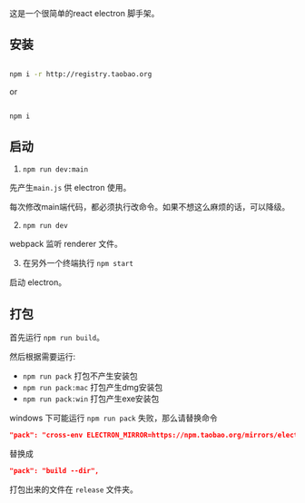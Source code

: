这是一个很简单的react electron 脚手架。

## 安装

```bash

npm i -r http://registry.taobao.org
``` 

or 

```bash

npm i
``` 

## 启动

1. `npm run dev:main`

先产生`main.js` 供 electron 使用。

每次修改main端代码，都必须执行改命令。如果不想这么麻烦的话，可以降级。


2. `npm run dev`

webpack 监听 renderer 文件。

3. 在另外一个终端执行 `npm start`

启动 electron。

## 打包

首先运行 `npm run build`。

然后根据需要运行:

* `npm run pack` 打包不产生安装包
* `npm run pack:mac` 打包产生dmg安装包
* `npm run pack:win` 打包产生exe安装包

windows 下可能运行 `npm run pack` 失败，那么请替换命令

```json
"pack": "cross-env ELECTRON_MIRROR=https://npm.taobao.org/mirrors/electron/ build --dir",
```

替换成

```json
"pack": "build --dir",
```

打包出来的文件在 `release` 文件夹。

